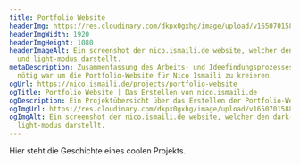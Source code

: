 ```yaml
---
title: Portfolio Website
headerImg: https://res.cloudinary.com/dkpx0gxhg/image/upload/v1650701588/projects/nicoismailide.png
headerImgWidth: 1920
headerImgHeight: 1080
headerImageAlt: Ein screenshot der nico.ismaili.de website, welcher den dark-
  und light-modus darstellt.
metaDescription: Zusammenfassung des Arbeits- und Ideefindungsprozesses, welches
  nötig war um die Portfolio-Website für Nico Ismaili zu kreieren.
ogUrl: https://nico.ismaili.de/projects/portfolio-website
ogTitle: Portfolio Website | Das Erstellen von nico.ismaili.de
ogDescription: Ein Projektübersicht über das Erstellen der Portfolio-Website von Nico Ismaili.
ogImgUrl: https://res.cloudinary.com/dkpx0gxhg/image/upload/v1650701588/projects/nicoismailide_og.png
ogImgAlt: Ein screenshot der nico.ismaili.de website, welcher den dark- und
  light-modus darstellt.
---
```


Hier steht die Geschichte eines coolen Projekts.
